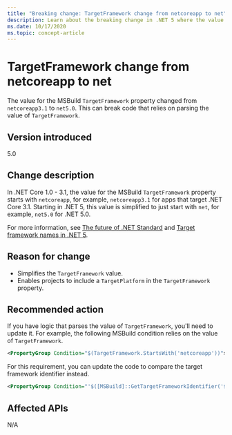 ```yaml
---
title: "Breaking change: TargetFramework change from netcoreapp to net"
description: Learn about the breaking change in .NET 5 where the value for the MSBuild TargetFramework property changed from netcoreapp3.1 to net5.0.
ms.date: 10/17/2020
ms.topic: concept-article
---
```

# TargetFramework change from netcoreapp to net

The value for the MSBuild `TargetFramework` property changed from `netcoreapp3.1` to `net5.0`. This can break code that relies on parsing the value of `TargetFramework`.

## Version introduced

5.0

## Change description

In .NET Core 1.0 - 3.1, the value for the MSBuild `TargetFramework` property starts with `netcoreapp`, for example, `netcoreapp3.1` for apps that target .NET Core 3.1. Starting in .NET 5, this value is simplified to just start with `net`, for example, `net5.0` for .NET 5.0.

For more information, see [The future of .NET Standard](https://devblogs.microsoft.com/dotnet/the-future-of-net-standard/) and [Target framework names in .NET 5](https://github.com/dotnet/designs/blob/main/accepted/2020/net5/net5.md).

## Reason for change

- Simplifies the `TargetFramework` value.
- Enables projects to include a `TargetPlatform` in the `TargetFramework` property.

## Recommended action

If you have logic that parses the value of `TargetFramework`, you'll need to update it. For example, the following MSBuild condition relies on the value of `TargetFramework`.

```xml
<PropertyGroup Condition="$(TargetFramework.StartsWith('netcoreapp'))">
```

For this requirement, you can update the code to compare the target framework identifier instead.

```xml
<PropertyGroup Condition="'$([MSBuild]::GetTargetFrameworkIdentifier('$(TargetFramework)'))' == '.NETCoreApp'">
```

## Affected APIs

N/A

<!--

### Affected APIs

Not detectable via API analysis.

### Category

MSBuild

-->
